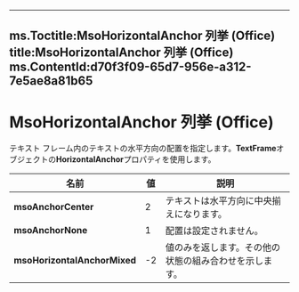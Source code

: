 

---
ms.Toctitle:MsoHorizontalAnchor 列挙 (Office)
title:MsoHorizontalAnchor 列挙 (Office)
ms.ContentId:d70f3f09-65d7-956e-a312-7e5ae8a81b65
---
# MsoHorizontalAnchor 列挙 (Office)




テキスト フレーム内のテキストの水平方向の配置を指定します。**TextFrame**オブジェクトの**HorizontalAnchor**プロパティを使用します。

|**名前**|**値**|**説明**|
|---|---|---|
|**msoAnchorCenter**|2|テキストは水平方向に中央揃えになります。|
|**msoAnchorNone**|1|配置は設定されません。|
|**msoHorizontalAnchorMixed**|-2|値のみを返します。その他の状態の組み合わせを示します。|




